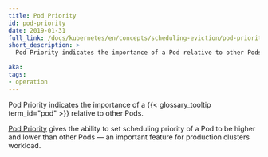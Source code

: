 ```yaml
---
title: Pod Priority
id: pod-priority
date: 2019-01-31
full_link: /docs/kubernetes/en/concepts/scheduling-eviction/pod-priority-preemption/#pod-priority
short_description: >
  Pod Priority indicates the importance of a Pod relative to other Pods.

aka:
tags:
- operation
---
```

 Pod Priority indicates the importance of a {{< glossary_tooltip term_id="pod" >}} relative to other Pods.

<!--more-->

[Pod Priority](/docs/kubernetes/en/concepts/scheduling-eviction/pod-priority-preemption/#pod-priority) gives the ability to set scheduling priority of a Pod to be higher and lower than other Pods — an important feature for production clusters workload.
